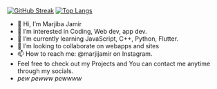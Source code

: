 [![GitHub Streak](https://github-readme-streak-stats.herokuapp.com/?user=AdmiralAnne&theme=dark)](https://git.io/streak-stats)
[![Top Langs](https://github-readme-stats.vercel.app/api/top-langs/?username=AdmiralAnne&layout=compact&theme=onedark)](https://github.com/anuraghazra/github-readme-stats)
- 👋 Hi, I’m Marjiba Jamir
- 👀 I’m interested in Coding, Web dev, app dev. 
- 🌱 I’m currently learning JavaScript, C++, Python, Flutter.
- 💞️ I’m looking to collaborate on webapps and sites
- 📫 How to reach me: @marjijamir on Instagram.
- Feel free to check out my Projects and You can contact me anytime through my socials. 
- <i>pew pewww pewwww</i>

<!---
AdmiralAnne/AdmiralAnne is a ✨ special ✨ repository because its `README.md` (this file) appears on your GitHub profile.
You can click the Preview link to take a look at your changes.
--->
